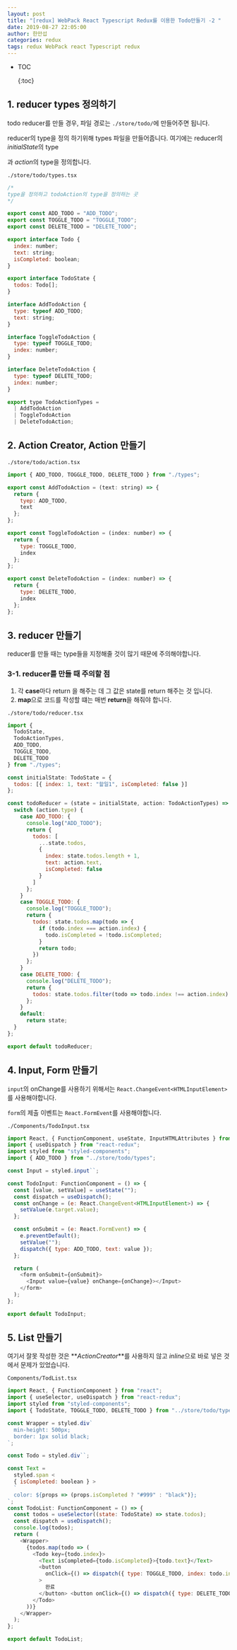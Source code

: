```yaml
---
layout: post
title: "[redux] WebPack React Typescript Redux를 이용한 Todo만들기 -2 "
date: 2019-08-27 22:05:00
author: 한만섭
categories: redux
tags: redux WebPack react Typescript redux
---
```


- TOC
  
  {:toc}

## 1. reducer types 정의하기

todo reducer를 만들 경우, 파일 경로는 `./store/todo/`에 만들어주면 됩니다.

reducer의 type을 정의 하기위해 types 파일을 만들어줍니다. 여기에는 reducer의 *initialState*의 type

과 *action*의 type을 정의합니다.

`./store/todo/types.tsx`

```js
/*
type을 정의하고 todoAction의 type을 정의하는 곳  
*/

export const ADD_TODO = "ADD_TODO";
export const TOGGLE_TODO = "TOGGLE_TODO";
export const DELETE_TODO = "DELETE_TODO";

export interface Todo {
  index: number;
  text: string;
  isCompleted: boolean;
}

export interface TodoState {
  todos: Todo[];
}

interface AddTodoAction {
  type: typeof ADD_TODO;
  text: string;
}

interface ToggleTodoAction {
  type: typeof TOGGLE_TODO;
  index: number;
}

interface DeleteTodoAction {
  type: typeof DELETE_TODO;
  index: number;
}

export type TodoActionTypes =
  | AddTodoAction
  | ToggleTodoAction
  | DeleteTodoAction;
```

## 2. Action Creator, Action 만들기

`./store/todo/action.tsx`

```js
import { ADD_TODO, TOGGLE_TODO, DELETE_TODO } from "./types";

export const AddTodoAction = (text: string) => {
  return {
    tyep: ADD_TODO,
    text
  };
};

export const ToggleTodoAction = (index: number) => {
  return {
    type: TOGGLE_TODO,
    index
  };
};

export const DeleteTodoAction = (index: number) => {
  return {
    type: DELETE_TODO,
    index
  };
};
```

## 3. reducer 만들기

reducer를 만들 때는 type들을 지정해줄 것이 많기 때문에 주의해야합니다.

### 3-1. reducer를 만들 때 주의할 점

1.  각 **case**마다 return 을 해주는 데 그 값은 state를 return 해주는 것 입니다.
2.  **map**으로 코드를 작성할 떄는 매번 **return**을 해줘야 합니다.

`./store/todo/reducer.tsx`

```js
import {
  TodoState,
  TodoActionTypes,
  ADD_TODO,
  TOGGLE_TODO,
  DELETE_TODO
} from "./types";

const initialState: TodoState = {
  todos: [{ index: 1, text: "할일1", isCompleted: false }]
};

const todoReducer = (state = initialState, action: TodoActionTypes) => {
  switch (action.type) {
    case ADD_TODO: {
      console.log("ADD_TODO");
      return {
        todos: [
          ...state.todos,
          {
            index: state.todos.length + 1,
            text: action.text,
            isCompleted: false
          }
        ]
      };
    }
    case TOGGLE_TODO: {
      console.log("TOGGLE_TODO");
      return {
        todos: state.todos.map(todo => {
          if (todo.index === action.index) {
            todo.isCompleted = !todo.isCompleted;
          }
          return todo;
        })
      };
    }
    case DELETE_TODO: {
      console.log("DELETE_TODO");
      return {
        todos: state.todos.filter(todo => todo.index !== action.index)
      };
    }
    default:
      return state;
  }
};

export default todoReducer;
```

## 4. Input, Form 만들기

`input`의 onChange를 사용하기 위해서는 `React.ChangeEvent<HTMLInputElement>`를 사용해야합니다.

`form`의 제출 이벤트는 `React.FormEvent`를 사용해야합니다.

`./Components/TodoInput.tsx`

```js
import React, { FunctionComponent, useState, InputHTMLAttributes } from "react";
import { useDispatch } from "react-redux";
import styled from "styled-components";
import { ADD_TODO } from "../store/todo/types";

const Input = styled.input``;

const TodoInput: FunctionComponent = () => {
  const [value, setValue] = useState("");
  const dispatch = useDispatch();
  const onChange = (e: React.ChangeEvent<HTMLInputElement>) => {
    setValue(e.target.value);
  };

  const onSubmit = (e: React.FormEvent) => {
    e.preventDefault();
    setValue("");
    dispatch({ type: ADD_TODO, text: value });
  };

  return (
    <form onSubmit={onSubmit}>
      <Input value={value} onChange={onChange}></Input>
    </form>
  );
};

export default TodoInput;
```

## 5. List 만들기

여기서 잘못 작성한 것은 **_ActionCreator_**를 사용하지 않고 *inline*으로 바로 넣은 것에서 문제가 있었습니다.

`Components/TodList.tsx`

```js
import React, { FunctionComponent } from "react";
import { useSelector, useDispatch } from "react-redux";
import styled from "styled-components";
import { TodoState, TOGGLE_TODO, DELETE_TODO } from "../store/todo/types";

const Wrapper = styled.div`
  min-height: 500px;
  border: 1px solid black;
`;

const Todo = styled.div``;

const Text =
  styled.span <
  { isCompleted: boolean } >
  `
  color: ${props => (props.isCompleted ? "#999" : "black")};
`;
const TodoList: FunctionComponent = () => {
  const todos = useSelector((state: TodoState) => state.todos);
  const dispatch = useDispatch();
  console.log(todos);
  return (
    <Wrapper>
      {todos.map(todo => (
        <Todo key={todo.index}>
          <Text isCompleted={todo.isCompleted}>{todo.text}</Text>
          <button
            onClick={() => dispatch({ type: TOGGLE_TODO, index: todo.index })}
          >
            완료
          </button> <button onClick={() => dispatch({ type: DELETE_TODO, index: todo.index })}>삭제</button>
        </Todo>
      ))}
    </Wrapper>
  );
};

export default TodoList;
```

